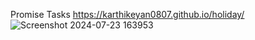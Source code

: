 Promise Tasks
https://karthikeyan0807.github.io/holiday/
![Screenshot 2024-07-23 163953](https://github.com/user-attachments/assets/e0839f90-3b16-4d8d-99f8-ffed88feab89)

